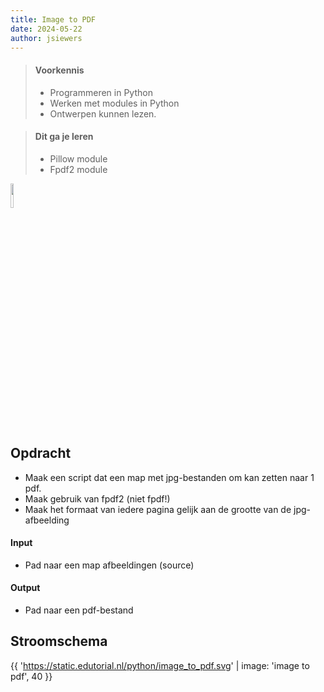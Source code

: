 ```yaml
---
title: Image to PDF
date: 2024-05-22
author: jsiewers
---
```


> #### Voorkennis
> * Programmeren in Python
> * Werken met modules in Python
> * Ontwerpen kunnen lezen.

> #### Dit ga je leren
> * Pillow module
> * Fpdf2 module

<img src="{{ '/_assets/_icons/python.png'  }}" style="width:10%;">

## Opdracht
* Maak een script dat een map met jpg-bestanden om kan zetten naar 1 pdf.
* Maak gebruik van fpdf2 (niet fpdf!)
* Maak het formaat van iedere pagina gelijk aan de grootte van de jpg-afbeelding

#### Input
* Pad naar een map afbeeldingen (source)

#### Output
* Pad naar een pdf-bestand

## Stroomschema
{{ 'https://static.edutorial.nl/python/image_to_pdf.svg' | image: 'image to pdf', 40 }}